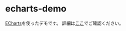 <script type="text/javascript" src="//ajax.googleapis.com/ajax/libs/jquery/1.10.2/jquery.min.js"></script>
<script language="JavaScript">
$(document).ready( function () {
   $("a[href^='http']:not([href*='" + location.hostname + "'])").attr('target', '_blank');
})
</script>

# echarts-demo

[ECharts](https://ecomfe.github.io/echarts/index-en.html)を使ったデモです。
詳細は[ここ](http://qiita.com/tamori54/items/183e27f687660f2de9db)でご確認ください。
